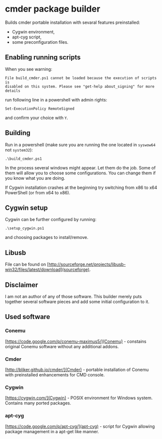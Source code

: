 cmder package builder
===

Builds cmder portable installation with sevaral features preinstalled:

 * Cygwin environment,
 * apt-cyg script,
 * some preconfiguration files.

Enabling running scripts
---

When you see warning:

    File build_cmder.ps1 cannot be loaded because the execution of scripts is
    disabled on this system. Please see "get-help about_signing" for more
    details

run following line in a powershell with admin rights:

    Set-ExecutionPolicy RemoteSigned

and confirm your choice with `Y`.

Building
---

Run in a powershell (make sure you are running the one located in `syswow64` not
`system32`):

    .\build_cmder.ps1

In the process several windows might appear. Let them do the job. Some of them
will allow you to choose some configurations. You can change them if you know
what you are doing.

If Cygwin installation crashes at the beginning try switching from x86 to x64
PowerShell (or from x64 to x86).

Cygwin setup
---

Cygwin can be further configured by running:

    .\setup_cygwin.ps1

and choosing packages to install/remove.

Libusb
---

File can be found on [http://sourceforge.net/projects/libusb-win32/files/latest/download](sourceforge).

Disclaimer
---

I am not an author of any of those software. This builder merely puts together
several software pieces and add some initial configuration to it.

Used software
---

### Conemu

[https://code.google.com/p/conemu-maximus5/](Conemu) - constains original Conemu
software without any additional addons.

### Cmder

[http://bliker.github.io/cmder/](Cmder) - portable installation of
Conemu with preinstalled enhancements for CMD console.

### Cygwin

[https://cygwin.com/](Cygwin) - POSIX environment for Windows system. Contains
many ported packages.

### apt-cyg

[https://code.google.com/p/apt-cyg/](apt-cyg) - script for Cygwin allowing
package management in a apt-get like manner.
